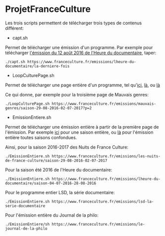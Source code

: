 # ProjetFranceCulture

Les trois scripts permettent de télécharger trois types de contenus différent:

* capt.sh

Permet de télécharger une émission d'un programme. Par exemple pour télécharger [l'émission du 12 août 2016 de l'Heure du documentaire](https://www.franceculture.fr/emissions/lheure-du-documentaire/la-derniere-fois), taper:

`./capt.sh https://www.franceculture.fr/emissions/lheure-du-documentaire/la-derniere-fois`

* LoopCulturePage.sh

Permet de télécharger une page entière d'un programme, tel qu'[ici](https://www.franceculture.fr/emissions/mauvais-genres/saison-29-08-2016-02-07-2017), [là](https://www.franceculture.fr/emissions/mauvais-genres/saison-29-08-2016-02-07-2017?p=2), ou [là](https://www.franceculture.fr/emissions/mauvais-genres/saison-29-08-2016-02-07-2017?p=3)

Ce qui donne, par exemple pour la troisième page de Mauvais genres:

`./LoopCulturePage.sh https://www.franceculture.fr/emissions/mauvais-genres/saison-29-08-2016-02-07-2017?p=2`

* EmissionEntiere.sh

Permet de télécharger une émission entière à partir de la première page de l'émission. Par exemple [ici](https://www.franceculture.fr/emissions/mauvais-genres/saison-29-08-2016-02-07-2017) pour une saison entière, ou [là](https://www.franceculture.fr/emissions/mauvais-genres) pour l'émission entière toutes saisons confondues.

Ainsi, pour la saison 2016-2017 des Nuits de France Culture:

`./EmissionEntiere.sh https://www.franceculture.fr/emissions/les-nuits-de-france-culture/saison-29-08-2016-02-07-2017`

Pour la saison été 2016 de l'Heure du documentaire:

`./EmissionEntiere.sh https://www.franceculture.fr/emissions/lheure-du-documentaire/saison-04-07-2016-28-08-2016` 

Pour le programme entier LSD, la série documentaire:

`./EmissionEntiere.sh https://www.franceculture.fr/emissions/lsd-la-serie-documentaire`

Pour l'émission entière du Journal de la philo:

`./EmissionEntiere/sh https://www.franceculture.fr/emissions/le-journal-de-la-philo`
